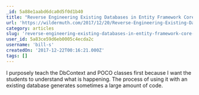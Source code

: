 ```yaml
---
_id: 5a88e1aabd6dca0d5f0d1b40
title: "Reverse Engineering Existing Databases in Entity Framework Core 2"
url: 'https://wildermuth.com/2017/12/20/Reverse-Engineering-Existing-Databases-in-Entity-Framework-Core-2'
category: articles
slug: 'reverse-engineering-existing-databases-in-entity-framework-core-2'
user_id: 5a83ce59d6eb0005c4ecda2c
username: 'bill-s'
createdOn: '2017-12-22T00:16:21.000Z'
tags: []
---
```


I purposely teach the DbContext and POCO classes first because I want the students to understand what is happening. The process of using it with an existing database generates sometimes a large amount of code.
